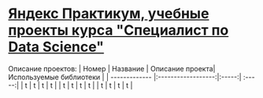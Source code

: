 # [Яндекс Практикум, учебные проекты курса "Специалист по Data Science"](https://practicum.yandex.ru/data-scientist/)

Описание проектов:
| Номер     | Название | Описание проекта| Используемые библиотеки |
| ------------- |:------------------:|:-----:| :-----:|
| t | t | t | t |
| t | t | t | t |
| t | t | t | t |
